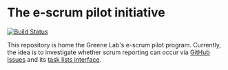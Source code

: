 # The e-scrum pilot initiative

[![Build Status](https://travis-ci.com/greenelab/scrum.svg?token=7FyZyp7bN9WxFnsviy1B&branch=master)](https://travis-ci.com/greenelab/scrum)

This repository is home the Greene Lab's e-scrum pilot program.
Currently, the idea is to investigate whether scrum reporting can occur via [GitHub Issues](https://github.com/greenelab/scrum/issues) and its [task lists interface](https://github.com/blog/1375-task-lists-in-gfm-issues-pulls-comments).
